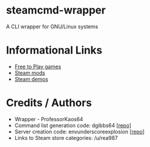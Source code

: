 # steamcmd-wrapper
A CLI wrapper for GNU/Linux systems

# Informational Links

* [Free to Play games](http://store.steampowered.com/genre/Free%20to%20Play/)
* [Steam mods](http://store.steampowered.com/search/?category1=997)
* [Steam demos](http://store.steampowered.com/search/?category1=10)

# Credits / Authors

* Wrapper - ProfessorKaos64
* Command list generation code: dgibbs64 [[repo](https://github.com/dgibbs64/SteamCMD-Commands-List)]
* Server creation code: envunderscoreexplosion [[repo](https://github.com/envunderscoreexplosion/steamcmdscript)]
* Links to Steam store categories: /u/rea987
